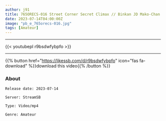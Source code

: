 ```yaml
---
author: j91
title: 765ORECS-016 Street Corner Secret Climax // Binkan JD Mako-Chan // It’s Embarrassing, But… It Feels Good Ww Excited Max Creampie Sex & Thick Dildo Masturbation Big Climax
date: 2023-07-14T04:00:00Z
image: "pb_e_765orecs-016.jpg"
tags: [Amateur]
---
```

___

{{< youtubepl r9bsdwfybpfo >}}
___

{{% button href="https://likessb.com/d/r9bsdwfybpfo" icon="fas fa-download" %}}download this video{{% /button %}}
### About

`Release date: 2023-07-14`

`Server: StreamSB`

`Type: Video/mp4`

`Genre:	Amateur`
